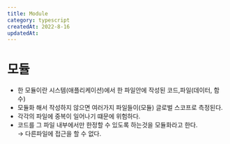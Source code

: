 ```yaml
---
title: Module
category: typescript
createdAt: 2022-8-16
updatedAt:
---
```


# 모듈

- 한 모듈이란 시스템(애플리케이션)에서 한 파일안에 작성된 코드,파일(데이터, 함수)
- 모듈화 해서 작성하지 않으면 여러가지 파일들이(모듈) 글로벌 스코프로 측정된다.
- 각각의 파일에 중복이 일어나기 떄문에 위험하다.
- 코드를 그 파일 내부에서만 한정할 수 있도록 하는것을 모듈화라고 한다.  
  → 다른파일에 접근을 할 수 없다.
